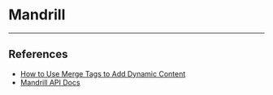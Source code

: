 # Mandrill

---

## References

-   [How to Use Merge Tags to Add Dynamic Content](https://mandrill.zendesk.com/hc/en-us/articles/205582487-How-to-Use-Merge-Tags-to-Add-Dynamic-Content)
-   [Mandrill API Docs](https://mandrillapp.com/api/docs)
